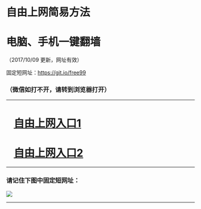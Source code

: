 ﻿# 自由上网简易方法

# 电脑、手机一键翻墙

（2017/10/09 更新，网址有效）

固定短网址：https://git.io/free99

### （微信如打不开，请转到浏览器打开）


***





# &nbsp;&nbsp; <a href="http://ft442122923.fwq-tz-1001.info/fwqtz01.html?t=100900122882 " target="_blank">自由上网入口1</a>
# &nbsp;&nbsp; <a href="http://ft199298429.fwq-tz-1002.info/fwqtz02.html?t=10090018074 " target="_blank">自由上网入口2</a>
***

### 请记住下图中固定短网址：

<img src="https://s3-us-west-2.amazonaws.com/fwq-1001/yjfq-20170905okok.png" /> 


***

